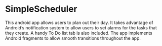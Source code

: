 SimpleScheduler
===============

This android app allows users to plan out their day. It takes advantage of Android’s notification system to allow users to set alarms for the tasks that they create. A handy To Do list tab is also included. The app implements Android fragments to allow smooth transitions throughout the app.
